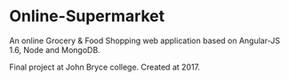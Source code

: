 # Online-Supermarket
An online Grocery & Food Shopping web application based on Angular-JS 1.6, Node and MongoDB.

Final project at John Bryce college.
Created at 2017.